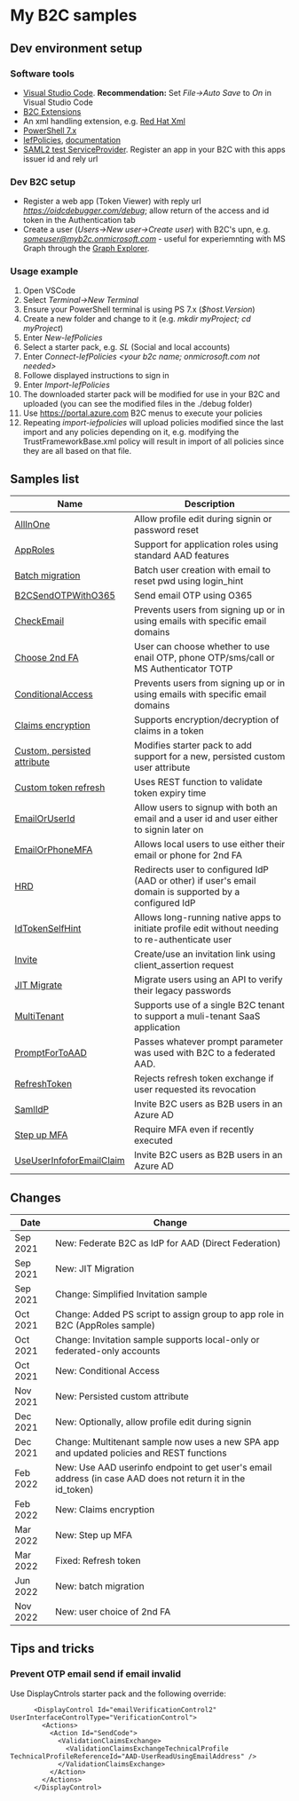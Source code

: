 # My B2C samples

## Dev environment setup

### Software tools
- [Visual Studio Code](https://code.visualstudio.com/Download). **Recommendation:** Set *File->Auto Save* to *On* in Visual Studio Code
- [B2C Extensions](https://marketplace.visualstudio.com/items?itemName=AzureADB2CTools.aadb2c)
- An xml handling extension, e.g. [Red Hat Xml](https://marketplace.visualstudio.com/items?itemName=redhat.vscode-xml)
- [PowerShell 7.x](https://learn.microsoft.com/en-us/shows/it-ops-talk/how-to-install-powershell-7)
- [IefPolicies](https://www.powershellgallery.com/packages/IefPolicies/), [documentation](https://github.com/mrochon/IEFPolicies)
- [SAML2 test ServiceProvider](https://samltestapp2.azurewebsites.net/). Register an app in your B2C with this apps issuer id and rely url

### Dev B2C setup
- Register a web app (Token Viewer) with reply url *https://oidcdebugger.com/debug*; allow return of the access and id token in the Authentication tab
- Create a user (*Users->New user->Create user*) with B2C's upn, e.g. *someuser@myb2c.onmicrosoft.com* - useful for experiemnting with MS Graph through the [Graph Explorer](https://aka.ms/ge).

### Usage example

1. Open VSCode
2. Select *Terminal->New Terminal*
3. Ensure your PowerShell terminal is using PS 7.x (*$host.Version*)
4. Create a new folder and change to it (e.g. *mkdir myProject; cd myProject*)
4. Enter *New-IefPolicies*
5. Select a starter pack, e.g. *SL* (Social and local accounts)
6. Enter *Connect-IefPolicies <your b2c name; onmicrosoft.com not needed>*
7. Followe displayed instructions to sign in
8. Enter *Import-IefPolicies*
9. The downloaded starter pack will be modified for use in your B2C and uploaded (you can see the modified files in the ./debug folder)
10. Use https://portal.azure.com B2C menus to execute your policies
11. Repeating *import-iefpolicies* will upload policies modified since the last import and any policies depending on it, e.g. modifying the TrustFrameworkBase.xml policy will result in import of all policies since they are all based on that file.


## Samples list

| Name  | Description  |
|---|---|
| [AllInOne](https://github.com/mrochon/b2csamples/tree/master/Policies/AllInOne)  | Allow profile edit during signin or password reset |
| [AppRoles](https://github.com/mrochon/b2csamples/tree/master/Policies/AppRoles)  | Support for application roles using standard AAD features |
| [Batch migration](https://github.com/mrochon/b2csamples/tree/master/Policies/BatchMigration)  | Batch user creation with email to reset pwd using login_hint |
| [B2CSendOTPWithO365](https://github.com/mrochon/b2csamples/tree/master/Policies/b2cSendOtpWith0365)  | Send email OTP using O365 |
| [CheckEmail](https://github.com/mrochon/b2csamples/tree/master/Policies/CheckEmail)  | Prevents users from signing up or in using emails with specific email domains |
| [Choose 2nd FA](https://github.com/mrochon/b2csamples/tree/master/Policies/MFAChoice)  | User can choose whether to use enail OTP, phone OTP/sms/call or MS Authenticator TOTP |
| [ConditionalAccess](https://github.com/mrochon/b2csamples/tree/master/Policies/ConditionalAccess)  | Prevents users from signing up or in using emails with specific email domains |
[Claims encryption](https://github.com/mrochon/b2csamples/tree/master/Policies/ClaimsEncryption)  | Supports encryption/decryption of claims in a token |
| [Custom, persisted attribute](https://github.com/mrochon/b2csamples/tree/master/Policies/PersistCustomAttr)  | Modifies starter pack to add support for a new, persisted custom user attribute |
| [Custom token refresh](https://github.com/mrochon/b2csamples/tree/master/Policies/CustomTokenRefreshExpiryTime)  | Uses REST function to validate token expiry time |
| [EmailOrUserId](https://github.com/mrochon/b2csamples/tree/master/Policies/EmailAndUserId)  | Allow users to signup with both an email and a user id and user either to signin later on |
  [EmailOrPhoneMFA](https://github.com/mrochon/b2csamples/tree/master/Policies/EmailOrPhoneMFA)  | Allows local users to use either their email or phone for 2nd FA |
| [HRD](https://github.com/mrochon/b2csamples/tree/master/Policies/HRD)  | Redirects user to configured IdP (AAD or other) if user's email domain is supported by a configured IdP |
| [IdTokenSelfHint](https://github.com/mrochon/b2csamples/tree/master/Policies/IdTokenSelfHint)  | Allows long-running native apps to initiate profile edit without needing to re-authenticate user |
| [Invite](https://github.com/mrochon/b2csamples/tree/master/Policies/Invitation)  | Create/use an invitation link using client_assertion request |
| [JIT Migrate](https://github.com/mrochon/b2csamples/tree/master/Policies/JitMigrate)  | Migrate users using an API to verify their legacy passwords |
| [MultiTenant](https://github.com/mrochon/b2csamples/tree/master/Policies/MultiTenant)  | Supports use of a single B2C tenant to support a muli-tenant SaaS application |
| [PromptForToAAD](https://github.com/mrochon/b2csamples/tree/master/Policies/PromptForToAAD)  | Passes whatever prompt parameter was used with B2C to a federated AAD. |
| [RefreshToken](https://github.com/mrochon/b2csamples/tree/master/Policies/RefreshToken)  | Rejects refresh token exchange if user requested its revocation |
| [SamlIdP](https://github.com/mrochon/b2csamples/tree/master/Policies/SAMLIdP)  | Invite B2C users as B2B users in an Azure AD |
| [Step up MFA](https://github.com/mrochon/b2csamples/tree/master/Policies/StepUpMFA)  | Require MFA even if recently executed |
| [UseUserInfoforEmailClaim](https://github.com/mrochon/b2csamples/tree/master/Policies/UseUserInfoforEmailClaim)  | Invite B2C users as B2B users in an Azure AD |

## Changes
| Date | Change |
|---|---|
| Sep 2021 | New: Federate B2C as IdP for AAD (Direct Federation) |
| Sep 2021 | New: JIT Migration |
| Sep 2021 | Change: Simplified Invitation sample |
| Oct 2021 | Change: Added PS script to assign group to app role in B2C (AppRoles sample) |
| Oct 2021 | Change: Invitation sample supports local-only or federated-only accounts |
| Oct 2021 | New: Conditional Access |
| Nov 2021 | New: Persisted custom attribute |
| Dec 2021 | New: Optionally, allow profile edit during signin |
| Dec 2021 | Change: Multitenant sample now uses a new SPA app and updated policies and REST functions |
| Feb 2022 | New: Use AAD userinfo endpoint to get user's email address (in case AAD does not return it in the id_token) |
| Feb 2022 | New: Claims encryption |
| Mar 2022 | New: Step up MFA |
| Mar 2022 | Fixed: Refresh token |
| Jun 2022 | New: batch migration |
| Nov 2022 | New: user choice of 2nd FA |


## Tips and tricks

### Prevent OTP email send if email invalid

Use DisplayCntrols starter pack and the following override:

```
      <DisplayControl Id="emailVerificationControl2" UserInterfaceControlType="VerificationControl">
        <Actions>
          <Action Id="SendCode">
            <ValidationClaimsExchange>
              <ValidationClaimsExchangeTechnicalProfile TechnicalProfileReferenceId="AAD-UserReadUsingEmailAddress" />                  
            </ValidationClaimsExchange>   
          </Action>
        </Actions>
      </DisplayControl>            
```
